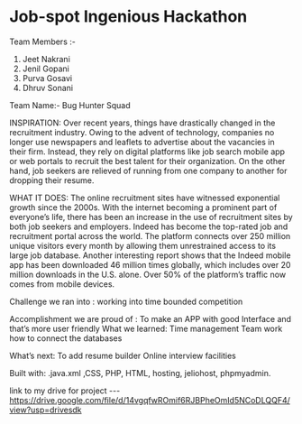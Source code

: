 # Job-spot Ingenious Hackathon
Team Members :- 
1) Jeet Nakrani
2) Jenil Gopani
3) Purva Gosavi
4) Dhruv Sonani

Team Name:- Bug Hunter Squad

INSPIRATION:
Over recent years, things have drastically changed in the recruitment industry. Owing to the advent of technology, companies no longer use newspapers and leaflets to advertise about the vacancies in their firm. Instead, they rely on digital platforms like job search mobile app or web portals to recruit the best talent for their organization. On the other hand, job seekers are relieved of running from one company to another for dropping their resume.

WHAT IT DOES:
The online recruitment sites have witnessed exponential growth since the 2000s. With the internet becoming a prominent part of everyone’s life, there has been an increase in the use of recruitment sites by both job seekers and employers.
Indeed has become the top-rated job and recruitment portal across the world. The platform connects over 250 million unique visitors every month by allowing them unrestrained access to its large job database.
Another interesting report shows that the Indeed mobile app has been downloaded 46 million times globally, which includes over 20 million downloads in the U.S. alone. Over 50% of the platform’s traffic now comes from mobile devices.

Challenge we ran into : working into time bounded competition
                                             
                                            

Accomplishment we are proud of : To make an APP with good Interface and that’s more user friendly
 What we learned:  Time management
                    Team work 
                    how to connect the databases
                    
                                     
                                        
                                     
What’s next: To add resume builder
             Online interview facilities 
             
Built with: 
.java.xml ,CSS, PHP, HTML, 
hosting,
jeliohost,
phpmyadmin.

link to my drive for project ---https://drive.google.com/file/d/14vgqfwROmif6RJBPheOmId5NCoDLQQF4/view?usp=drivesdk
